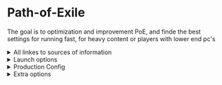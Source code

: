 # Path-of-Exile
The goal is to optimization and improvement PoE, and finde the best settings for running fast, for heavy content or players with lower end pc's

<details>
<summary>All linkes to sources of information</summary>

An PoE players 2021 guide https://www.pathofexile.com/forum/view-thread/2730973 <br/>
Launch options https://www.poewiki.net/wiki/Launch_options <br/>
General https://www.ghostarrow.com/path-of-exile-increase-fps-performance <br/>
Notepad++ download https://notepad-plus-plus.org/downloads/ <br/>
</details>


<details>
<summary>Launch options</summary>
There is a guide in the link on how to applay the lunche options. <br />
https://www.poewiki.net/wiki/Launch_options

### Use the following
#
    --nologo
Disables the animated intro along with the sound.

#
    --waitforpreload
Wait for preloading to finish during startup.
This causes the game to not finish the initial loading screen until it has fully loaded,
all of the stuff that would otherwise be background-loaded during the first moments of play.

### Consider using
#
    -gc 2
The number of generations to keep around when running garbage collection.
While this feature fixes out of memory (EOUTOFMEMORY or Unable to Map File),
crashes it significantly increases loading time between zones.

#
    --softwareaudio
Forces use of generic software audio device.
Fixes a bug with Creative sound cards causing game crashes.

### How to apply on desktop version
#
    "...\Path of Exile\Client.exe" --nologo --waitforpreload --softwareaudio -gc 2

</details>


<details>
<summary>Production Config</summary>
To my current knowledge, path of exile is using an old sound engine, reasulting in it costing a lot of performance.
    
#
    production_Config.ini
1: To fix this first finde the production config.

#
    Right click and select properties, under the General tab, Click the box "Read-only"
2: Make the file read-only

#
    master_volume2            = xx
    ambient_sound_volume2     = flase
    dialogue_sound_volume2    = false
    sound_effects_volume2     = false
    music_volume2             = false
    chat_alert_sound_volume   = xx
    reverb_enabled2           = false
    item_filter_sound_volume2 = xx
    mute_in_background        = false
    channel_count             = low or medium
    disable_char_events       = true
3: Edit the file, xx = anyvalue 0-100. (I use notepad++) <br/><br/>
### (Spacing is only to help the reader of the github)
</details>

<details>
<summary>Extra options</summary>
    
#
    bloom_strength = 0
Turn off bloom in the production_Config.ini file. (not sure if 0 or false is best)

#
    "...\Path of Exile\PathOfExile_x64.exe"
Use the 64bit luncher, the luncher is at the download location.
</details>
